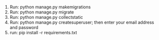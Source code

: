 1. Run: python manage.py makemigrations
2. Run: python manage.py migrate
3. Run: python manage.py collectstatic
4. Run: python manage.py createsuperuser; then enter your email address and password
5. run: pip install -r requirements.txt